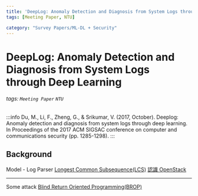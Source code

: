 ```yaml
---
title: 'DeepLog: Anomaly Detection and Diagnosis from System Logs through Deep Learning'
tags: [Meeting Paper, NTU]

category: "Survey Papers/ML-DL + Security"
---
```


# DeepLog: Anomaly Detection and Diagnosis from System Logs through Deep Learning
###### tags: `Meeting Paper` `NTU`
:::info
Du, M., Li, F., Zheng, G., & Srikumar, V. (2017, October). Deeplog: Anomaly detection and diagnosis from system logs through deep learning. In Proceedings of the 2017 ACM SIGSAC conference on computer and communications security (pp. 1285-1298).
:::

## Background

Model - Log Parser
[Longest Common Subsequence(LCS)](https://web.ntnu.edu.tw/~algo/Subsequence2.html)
[認識 OpenStack](https://www.redhat.com/zh-tw/topics/openstack)

---

Some attack
[Blind Return Oriented Programming(BROP)](https://wooyun.js.org/drops/Blind%20Return%20Oriented%20Programming%20(BROP)%20Attack%20-%20%E6%94%BB%E5%87%BB%E5%8E%9F%E7%90%86.html)